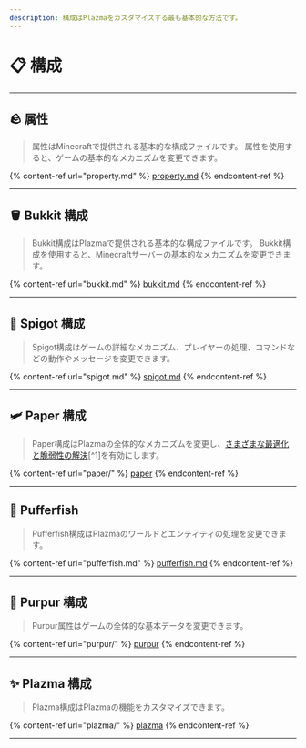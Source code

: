 ```yaml
---
description: 構成はPlazmaをカスタマイズする最も基本的な方法です。
---
```


# 📋 構成

***

## 🪨 属性 <a href="#id-1" id="id-1"></a>

> 属性はMinecraftで提供される基本的な構成ファイルです。
> 属性を使用すると、ゲームの基本的なメカニズムを変更できます。

{% content-ref url="property.md" %}
[property.md](property.md)
{% endcontent-ref %}

***

## 🪣 Bukkit 構成 <a href="#id-2" id="id-2"></a>

> Bukkit構成はPlazmaで提供される基本的な構成ファイルです。
> Bukkit構成を使用すると、Minecraftサーバーの基本的なメカニズムを変更できます。

{% content-ref url="bukkit.md" %}
[bukkit.md](bukkit.md)
{% endcontent-ref %}

***

## 🚰 Spigot 構成 <a href="#id-3" id="id-3"></a>

> Spigot構成はゲームの詳細なメカニズム、プレイヤーの処理、コマンドなどの動作やメッセージを変更できます。

{% content-ref url="spigot.md" %}
[spigot.md](spigot.md)
{% endcontent-ref %}

***

## 🛩️ Paper 構成 <a href="#id-4" id="id-4"></a>

> Paper構成はPlazmaの全体的なメカニズムを変更し、[さまざまな最適化と脆弱性の解決](#user-content-fn-1)[^1]を有効にします。

{% content-ref url="paper/" %}
[paper](paper/)
{% endcontent-ref %}

***

## 🐡 Pufferfish <a href="#id-6" id="id-6"></a>

> Pufferfish構成はPlazmaのワールドとエンティティの処理を変更できます。

{% content-ref url="pufferfish.md" %}
[pufferfish.md](pufferfish.md)
{% endcontent-ref %}

***

## 🦑 Purpur 構成 <a href="#id-7" id="id-7"></a>

> Purpur属性はゲームの全体的な基本データを変更できます。

{% content-ref url="purpur/" %}
[purpur](purpur/)
{% endcontent-ref %}

***

## ✨ Plazma 構成 <a href="#id-8" id="id-8"></a>

> Plazma構成はPlazmaの機能をカスタマイズできます。

{% content-ref url="plazma/" %}
[plazma](plazma/)
{% endcontent-ref %}

***
